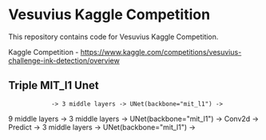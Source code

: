 # Vesuvius Kaggle Competition
This repository contains code for Vesuvius Kaggle Competition.

Kaggle Competition - https://www.kaggle.com/competitions/vesuvius-challenge-ink-detection/overview

## Triple MIT_l1 Unet

                -> 3 middle layers -> UNet(backbone="mit_l1") ->    
9 middle layers -> 3 middle layers -> UNet(backbone="mit_l1") ->   Conv2d -> Predict
                -> 3 middle layers -> UNet(backbone="mit_l1") ->
